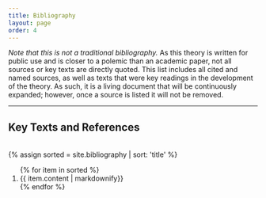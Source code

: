 ```yaml
---
title: Bibliography
layout: page
order: 4
---
```




*Note that this is not a traditional bibliography.* As this theory is written for public use and is closer to a polemic than an academic paper, not all sources or key texts are directly quoted. This list includes all cited and named sources, as well as texts that were key readings in the development of the theory. As such, it is a living document that will be continuously expanded; however, once a source is listed it will not be removed.

---

## Key Texts and References

<br>
  {% assign sorted = site.bibliography | sort: 'title'  %}
  <ol class="bibliography">
  {% for item in sorted %}
        <li id="{{item.title}}">{{ item.content | markdownify}} </li>
  {% endfor %}
  <ol>

  <div class="spacer">&nbsp;</div>